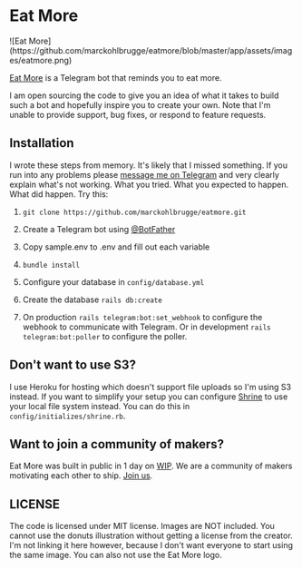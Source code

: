 # Eat More

<p align"center">
![Eat More](https://github.com/marckohlbrugge/eatmore/blob/master/app/assets/images/eatmore.png)
</p>

[Eat More](https://eatmore.io) is a Telegram bot that reminds you to eat more.

I am open sourcing the code to give you an idea of what it takes to build such
a bot and hopefully inspire you to create your own. Note that I'm unable to
provide support, bug fixes, or respond to feature requests.

## Installation

I wrote these steps from memory. It's likely that I missed something. If you run
into any problems please [message me on Telegram](https://t.me/marckohlbrugge)
and very clearly explain what's not working. What you tried. What you expected
to happen. What did happen. Try this:

1. `git clone https://github.com/marckohlbrugge/eatmore.git`

2. Create a Telegram bot using [@BotFather](https://t.me/botfather)

3. Copy sample.env to .env and fill out each variable

4. `bundle install`

5. Configure your database in `config/database.yml`

6. Create the database `rails db:create`

7. On production `rails telegram:bot:set_webhook` to configure the webhook to
   communicate with Telegram. Or in development `rails telegram:bot:poller` to
configure the poller.


## Don't want to use S3?

I use Heroku for hosting which doesn't support file uploads so I'm using S3
instead. If you want to simplify your setup you can configure
[Shrine](https://shrinerb.com) to use your local file system instead. You can do
this in `config/initializes/shrine.rb`.

## Want to join a community of makers?

Eat More was built in public in 1 day on [WIP](https://wip.chat). We are a
community of makers motivating each other to ship. [Join us](https://wip.chat).


## LICENSE

The code is licensed under MIT license. Images are NOT included. You cannot use
the donuts illustration without getting a license from the creator. I'm not
linking it here however, because I don't want everyone to start using the same
image. You can also not use the Eat More logo.
